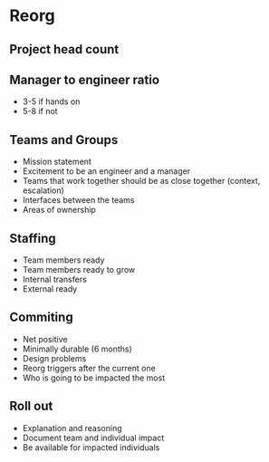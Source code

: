 # Reorg

## Project head count
## Manager to engineer ratio
- 3-5 if hands on
- 5-8 if not
## Teams and Groups
- Mission statement
- Excitement to be an engineer and a manager
- Teams that work together should be as close together (context, escalation)
- Interfaces between the teams
- Areas of ownership

## Staffing
- Team members ready
- Team members ready to grow
- Internal transfers
- External ready

## Commiting
- Net positive
- Minimally durable (6 months)
- Design problems
- Reorg triggers after the current one
- Who is going to be impacted the most

## Roll out
- Explanation and reasoning
- Document team and individual impact
- Be available for impacted individuals